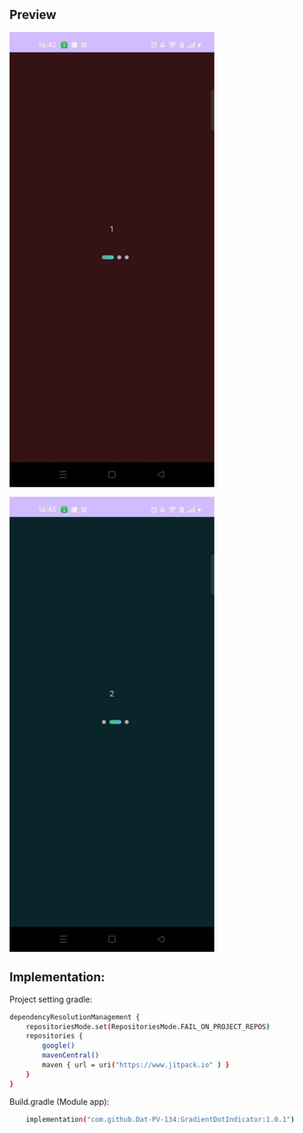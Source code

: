 ## Preview

![alt text](https://github.com/Dat-PV-134/GradientDotIndicator/blob/main/preview_2.jpg)

![alt text](https://github.com/Dat-PV-134/GradientDotIndicator/blob/main/preview_1.jpg)

## Implementation:
Project setting gradle:

```sh
dependencyResolutionManagement {
    repositoriesMode.set(RepositoriesMode.FAIL_ON_PROJECT_REPOS)
    repositories {
        google()
        mavenCentral()
        maven { url = uri("https://www.jitpack.io" ) }
    }
}
```

Build.gradle (Module app):

```sh
    implementation("com.github.Dat-PV-134:GradientDotIndicator:1.0.1")
```
